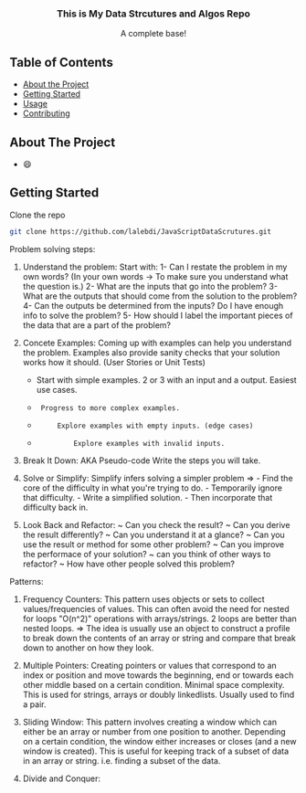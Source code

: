 
<p align="center">
  
    
 

  <h3 align="center">This is My Data Strcutures and Algos Repo</h3>

  <p align="center">
    A complete base!
    <br />
    
  </p>
</p>



<!-- TABLE OF CONTENTS -->
## Table of Contents

* [About the Project](#about-the-project)
* [Getting Started](#getting-started)
* [Usage](#usage)
* [Contributing](#contributing)


<!-- ABOUT THE PROJECT -->
## About The Project




*  :smile:



<!-- GETTING STARTED -->
## Getting Started



Clone the repo
```sh
git clone https://github.com/lalebdi/JavaScriptDataScrutures.git
```

Problem solving steps:

1. Understand the problem:
    Start with:
        1- Can I restate the problem in my own words? (In your own words -> To make sure you understand what the question is.)
            2- What are the inputs that go into the problem? 
                3- What are the outputs that should come from the solution to the problem?
                    4- Can the outputs be determined from the inputs? Do I have enough info to solve the problem? 
                        5- How should I label the important pieces of the data that are a part of the problem?

2. Concete Examples:
  Coming up with examples can help you understand the problem. Examples also provide sanity checks that your solution works how it should. (User Stories or Unit Tests)
      * Start with simple examples. 2 or 3 with an input and a output. Easiest use cases. 
      *      Progress to more complex examples.
      *          Explore examples with empty inputs. (edge cases)
      *              Explore examples with invalid inputs. 
  
3. Break It Down:
     AKA Pseudo-code
         Write the steps you will take.

4. Solve or Simplify:
    Simplify infers solving a simpler problem =>
        - Find the core of the difficulty in what you're trying to do.
        -      Temporarily ignore that difficulty.
        -           Write a simplified solution.
        -               Then incorporate that difficulty back in.
5. Look Back and Refactor:
    ~ Can you check the result?
        ~ Can you derive the result differently?
            ~ Can you understand it at a glance?
                ~ Can you use the result or method for some other problem?
                    ~ Can you improve the performace of your solution?
                        ~ can you think of other ways to refactor?
                            ~ How have other people solved this problem?

Patterns:
1. Frequency Counters:
    This pattern uses objects or sets to collect values/frequencies of values. This can often avoid the need for nested for loops "O(n^2)" operations with arrays/strings. 2 loops are better than nested loops. 
        => The idea is usually use an object to construct a profile to break down the contents of an array or string and compare that break down to another on how they look. 

2. Multiple Pointers:
    Creating pointers or values that correspond to an index or position and move towards the beginning, end or  towards each other middle based on a certain condition. Minimal space complexity. 
    This is used for strings, arrays or doubly linkedlists.
    Usually used to find a pair. 

3. Sliding Window:
    This pattern involves creating a window which can either be an array or number from one position to another. Depending on a certain condition, the window either increases or closes (and a new window is created). This is useful for keeping track of a subset of data in an array or string.
    i.e. finding a subset of the data.

4. Divide and Conquer:
